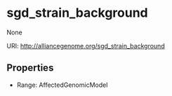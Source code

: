 # sgd_strain_background

None

URI: http://alliancegenome.org/sgd_strain_background



<!-- no inheritance hierarchy -->


## Properties

 * Range: AffectedGenomicModel


